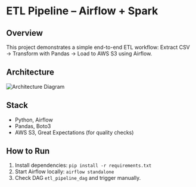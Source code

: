 #  ETL Pipeline – Airflow + Spark

## Overview
This project demonstrates a simple end-to-end ETL workflow:
Extract CSV → Transform with Pandas → Load to AWS S3 using Airflow.

## Architecture
![Architecture Diagram](docs/etl_architecture.png)

## Stack
- Python, Airflow
- Pandas, Boto3
- AWS S3, Great Expectations (for quality checks)

## How to Run
1. Install dependencies: `pip install -r requirements.txt`
2. Start Airflow locally: `airflow standalone`
3. Check DAG `etl_pipeline_dag` and trigger manually.
